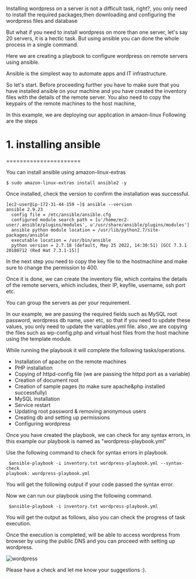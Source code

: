 
Installing wordpress on a server is not a difficult task, right?, you only need to install the required packages,then downloading and configuring the wordpress files and database

But what if you need to install wordpress on more than one server, let's say 20 servers, it is a hectic task. But using ansible you can done the whole process in a single command.

Here we are creating a playbook to configure wordpress on remote servers using ansible.

Ansible is the simplest way to automate apps and IT infrastructure.

So let's start. Before proceeding further you have to make sure that you have installed ansible on your machine and you have created the inventory files with the details of the remote server.
You also need to copy the keypairs of the remote machines to the host machine,

In this example, we are deploying our application in amaon-linux 
Following are the steps 

# 1. installing ansible
======================

You can install ansible using amazon-linux-extras
```
$ sudo amazon-linux-extras install ansible2 -y
```
Once installed, check the version to confirm the installation was successful.
```
[ec2-user@ip-172-31-44-159 ~]$ ansible --version
ansible 2.9.23
  config file = /etc/ansible/ansible.cfg
  configured module search path = [u'/home/ec2-user/.ansible/plugins/modules', u'/usr/share/ansible/plugins/modules']
  ansible python module location = /usr/lib/python2.7/site-packages/ansible
  executable location = /usr/bin/ansible
  python version = 2.7.18 (default, May 25 2022, 14:30:51) [GCC 7.3.1 20180712 (Red Hat 7.3.1-15)]
```
In the next step you need to copy the key file to the hostmachine and make sure to change the permission to 400.

Once it is done, we can create the inventory file, which contains the details of the remote servers, which includes, their IP, keyfile, username, ssh port etc.

You can group the servers as per your requirement.

In our example, we are passing the required fields such as MySQL root password, wordpress db name, user etc, so that if you need to update these values, you only need to update the variables.yml file.
also ,we are copying the files such as wp-config.php and virtual host files from the host machine using the template module.

While running the playbook it will complete the following tasks/operations.

- Installation of apache on the remote machines
- PHP installation
- Copying of httpd-config file (we are passing the httpd port as a variable)
- Creation of document root
- Creation of sample pages (to make sure apache&php installed successfully)
- MySQL installation
- Service restart
- Updating root password & removing anonymous users
- Creating db and setting up permissions
- Configuring wordpress

Once you have created the playbook, we can check for any syntax errors, in this example our playbook is named as "wordpress-playbook.yml"

Use the following command to check for syntax errors in playbook.
```
 $ansible-playbook -i inventory.txt wordpress-playbook.yml --syntax-check
playbook: wordpress-playbook.yml
```
You will get the following output if your code passed the syntax error.

Now we can run our playbook using the following command.
```
 $ansible-playbook -i inventory.txt wordpress-playbook.yml
```
You will get the output as follows, also you can check the progress of task execution.

Once the execution is completed, will be able to access wordpress from browser by using the public DNS and you can proceed with setting up wordpress.

![wordpress](https://user-images.githubusercontent.com/61390678/219599397-f4cead59-b597-471a-b17e-212cac3609d9.png)


Please have a check and let me know your suggestions :).




